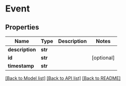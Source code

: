# Event

## Properties
Name | Type | Description | Notes
------------ | ------------- | ------------- | -------------
**description** | **str** |  | 
**id** | **str** |  | [optional] 
**timestamp** | **str** |  | 

[[Back to Model list]](../README.md#documentation-for-models) [[Back to API list]](../README.md#documentation-for-api-endpoints) [[Back to README]](../README.md)


